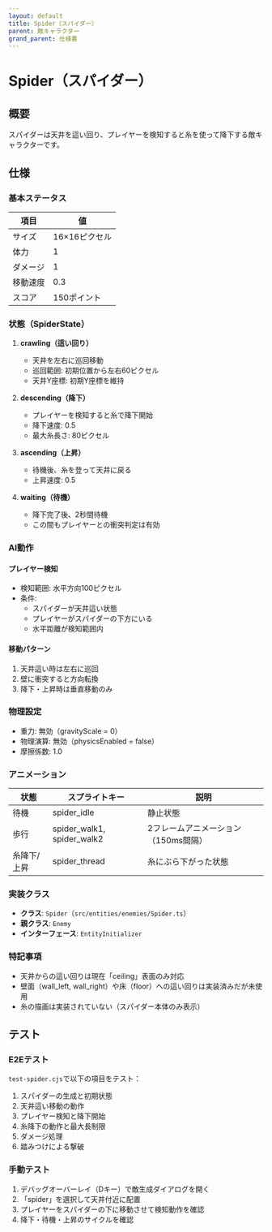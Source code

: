 ```yaml
---
layout: default
title: Spider（スパイダー）
parent: 敵キャラクター
grand_parent: 仕様書
---
```


# Spider（スパイダー）

## 概要

スパイダーは天井を這い回り、プレイヤーを検知すると糸を使って降下する敵キャラクターです。

## 仕様

### 基本ステータス

| 項目 | 値 |
|------|-----|
| サイズ | 16×16ピクセル |
| 体力 | 1 |
| ダメージ | 1 |
| 移動速度 | 0.3 |
| スコア | 150ポイント |

### 状態（SpiderState）

1. **crawling（這い回り）**
   - 天井を左右に巡回移動
   - 巡回範囲: 初期位置から左右60ピクセル
   - 天井Y座標: 初期Y座標を維持

2. **descending（降下）**
   - プレイヤーを検知すると糸で降下開始
   - 降下速度: 0.5
   - 最大糸長さ: 80ピクセル

3. **ascending（上昇）**
   - 待機後、糸を登って天井に戻る
   - 上昇速度: 0.5

4. **waiting（待機）**
   - 降下完了後、2秒間待機
   - この間もプレイヤーとの衝突判定は有効

### AI動作

#### プレイヤー検知
- 検知範囲: 水平方向100ピクセル
- 条件:
  - スパイダーが天井這い状態
  - プレイヤーがスパイダーの下方にいる
  - 水平距離が検知範囲内

#### 移動パターン
1. 天井這い時は左右に巡回
2. 壁に衝突すると方向転換
3. 降下・上昇時は垂直移動のみ

### 物理設定

- 重力: 無効（gravityScale = 0）
- 物理演算: 無効（physicsEnabled = false）
- 摩擦係数: 1.0

### アニメーション

| 状態 | スプライトキー | 説明 |
|------|---------------|------|
| 待機 | spider_idle | 静止状態 |
| 歩行 | spider_walk1, spider_walk2 | 2フレームアニメーション（150ms間隔） |
| 糸降下/上昇 | spider_thread | 糸にぶら下がった状態 |

### 実装クラス

- **クラス**: `Spider`（`src/entities/enemies/Spider.ts`）
- **親クラス**: `Enemy`
- **インターフェース**: `EntityInitializer`

### 特記事項

- 天井からの這い回りは現在「ceiling」表面のみ対応
- 壁面（wall_left, wall_right）や床（floor）への這い回りは実装済みだが未使用
- 糸の描画は実装されていない（スパイダー本体のみ表示）

## テスト

### E2Eテスト

`test-spider.cjs`で以下の項目をテスト：

1. スパイダーの生成と初期状態
2. 天井這い移動の動作
3. プレイヤー検知と降下開始
4. 糸降下の動作と最大長制限
5. ダメージ処理
6. 踏みつけによる撃破

### 手動テスト

1. デバッグオーバーレイ（Dキー）で敵生成ダイアログを開く
2. 「spider」を選択して天井付近に配置
3. プレイヤーをスパイダーの下に移動させて検知動作を確認
4. 降下・待機・上昇のサイクルを確認